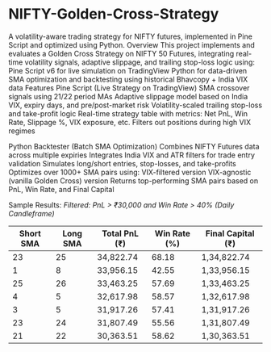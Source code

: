 # NIFTY-Golden-Cross-Strategy
A volatility-aware trading strategy for NIFTY futures, implemented in Pine Script and optimized using Python.
Overview
This project implements and evaluates a Golden Cross Strategy on NIFTY 50 Futures, integrating real-time volatility signals, adaptive slippage, and trailing stop-loss logic using:
Pine Script v6 for live simulation on TradingView
Python for data-driven SMA optimization and backtesting using historical Bhavcopy + India VIX data
Features
Pine Script (Live Strategy on TradingView)
SMA crossover signals using 21/22 period MAs
Adaptive slippage model based on India VIX, expiry days, and pre/post-market risk
Volatility-scaled trailing stop-loss and take-profit logic
Real-time strategy table with metrics: Net PnL, Win Rate, Slippage %, VIX exposure, etc.
Filters out positions during high VIX regimes

Python Backtester (Batch SMA Optimization)
Combines NIFTY Futures data across multiple expiries
Integrates India VIX and ATR filters for trade entry validation
Simulates long/short entries, stop-losses, and take-profits
Optimizes over 1000+ SMA pairs using:
VIX-filtered version
VIX-agnostic (vanilla Golden Cross) version
Returns top-performing SMA pairs based on PnL, Win Rate, and Final Capital

Sample Results:
*Filtered: PnL > ₹30,000 and Win Rate > 40% (Daily Candleframe)*

| Short SMA | Long SMA | Total PnL (₹) | Win Rate (%) | Final Capital (₹) |
|-----------|----------|----------------|---------------|-------------------|
| 23        | 25       | 34,822.74      | 68.18         | 1,34,822.74       |
| 1         | 8        | 33,956.15      | 42.55         | 1,33,956.15       |
| 25        | 26       | 33,463.25      | 57.69         | 1,33,463.25       |
| 4         | 5        | 32,617.98      | 58.57         | 1,32,617.98       |
| 3         | 5        | 31,917.26      | 57.41         | 1,31,917.26       |
| 23        | 24       | 31,807.49      | 55.56         | 1,31,807.49       |
| 21        | 22       | 30,363.51      | 58.62         | 1,30,363.51       |
